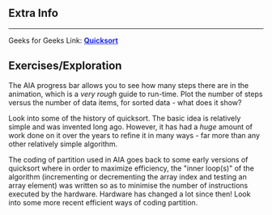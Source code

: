 
<style>
a:link {
    color: #1e28f0;
}
a:visited{
    color: #3c1478;
}
a:hover{
    color: #1e288c;
}
</style>

## Extra Info

-----

Geeks for Geeks Link: [**Quicksort**][G4GLink]


[G4GLink]: https://www.geeksforgeeks.org/quick-sort/

## Exercises/Exploration

The AIA progress bar allows you to see how many steps there are in the
animation, which is a *very rough* guide to run-time. Plot the
number of steps versus the number of data items, for sorted data - what
does it show?

Look into some of the history of quicksort.  The basic idea is relatively
simple and was invented long ago. However, it has had a *huge* amount
of work done on it over the years to refine it in many ways - far more
than any other relatively simple algorithm.

The coding of partition used in AIA goes back to some early versions of
quicksort where in order to maximize efficiency, the "inner loop(s)" of
the algorithm (incrementing or decrementing the array index and testing
an array element) was written so as to minimise the number of instructions
executed by the hardware. Hardware has changed a lot since then! Look
into some more recent efficient ways of coding partition.

